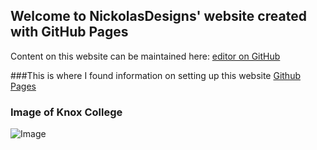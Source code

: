 ## Welcome to NickolasDesigns' website created with GitHub Pages

Content on this website can be maintained here: [editor on GitHub](https://github.com/NickolasDesigns/NickolasDesigns.github.io/edit/main/index.md)


###This is where I found information on setting up this website
[Github Pages](https://github.com/NickolasDesigns/NickolasDesigns.github.io/edit/main/index.md)



### Image of Knox College
![Image](https://www.google.com/imgres?imgurl=http%3A%2F%2Fwww.knox.edu%2F%2Fimages%2F_News%2Fnews_media%2Fimg%2F2019%2Fcampbell-gate-74568.jpg&imgrefurl=https%3A%2F%2Fwww.knox.edu%2Fnews%2Fknox-college-closed-on-wednesday-january-30&tbnid=8hBcqUdTgidqzM&vet=12ahUKEwjLhp397snvAhUKcqwKHbbBDaUQMygDegUIARDYAQ..i&docid=a0mxs1XbDoGAoM&w=900&h=600&q=Knox%20college&ved=2ahUKEwjLhp397snvAhUKcqwKHbbBDaUQMygDegUIARDYAQ)

